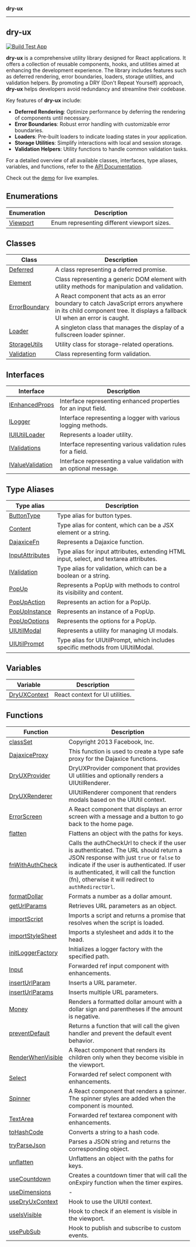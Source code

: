 **dry-ux**

***

## dry-ux

[![Build Test App](https://github.com/navedr/dry-ux/actions/workflows/test.webpack.yml/badge.svg)](https://github.com/navedr/dry-ux/actions/workflows/test.webpack.yml)

**dry-ux** is a comprehensive utility library designed for React applications. It offers a collection of reusable components, hooks, and utilities aimed at enhancing the development experience. The library includes features such as deferred rendering, error boundaries, loaders, storage utilities, and validation helpers. By promoting a DRY (Don't Repeat Yourself) approach, **dry-ux** helps developers avoid redundancy and streamline their codebase.

Key features of **dry-ux** include:
- **Deferred Rendering**: Optimize performance by deferring the rendering of components until necessary.
- **Error Boundaries**: Robust error handling with customizable error boundaries.
- **Loaders**: Pre-built loaders to indicate loading states in your application.
- **Storage Utilities**: Simplify interactions with local and session storage.
- **Validation Helpers**: Utility functions to handle common validation tasks.

For a detailed overview of all available classes, interfaces, type aliases, variables, and functions, refer to the [API Documentation](https://navedr.github.io/dry-ux/).

Check out the [demo](https://navedr.github.io/dry-ux/demo) for live examples.

## Enumerations

| Enumeration | Description |
| ------ | ------ |
| [Viewport](enumerations/Viewport.md) | Enum representing different viewport sizes. |

## Classes

| Class | Description |
| ------ | ------ |
| [Deferred](classes/Deferred.md) | A class representing a deferred promise. |
| [Element](classes/Element.md) | Class representing a generic DOM element with utility methods for manipulation and validation. |
| [ErrorBoundary](classes/ErrorBoundary.md) | A React component that acts as an error boundary to catch JavaScript errors anywhere in its child component tree. It displays a fallback UI when an error is caught. |
| [Loader](classes/Loader.md) | A singleton class that manages the display of a fullscreen loader spinner. |
| [StorageUtils](classes/StorageUtils.md) | Utility class for storage-related operations. |
| [Validation](classes/Validation.md) | Class representing form validation. |

## Interfaces

| Interface | Description |
| ------ | ------ |
| [IEnhancedProps](interfaces/IEnhancedProps.md) | Interface representing enhanced properties for an input field. |
| [ILogger](interfaces/ILogger.md) | Interface representing a logger with various logging methods. |
| [IUIUtilLoader](interfaces/IUIUtilLoader.md) | Represents a loader utility. |
| [IValidations](interfaces/IValidations.md) | Interface representing various validation rules for a field. |
| [IValueValidation](interfaces/IValueValidation.md) | Interface representing a value validation with an optional message. |

## Type Aliases

| Type alias | Description |
| ------ | ------ |
| [ButtonType](type-aliases/ButtonType.md) | Type alias for button types. |
| [Content](type-aliases/Content.md) | Type alias for content, which can be a JSX element or a string. |
| [DajaxiceFn](type-aliases/DajaxiceFn.md) | Represents a Dajaxice function. |
| [InputAttributes](type-aliases/InputAttributes.md) | Type alias for input attributes, extending HTML input, select, and textarea attributes. |
| [IValidation](type-aliases/IValidation.md) | Type alias for validation, which can be a boolean or a string. |
| [PopUp](type-aliases/PopUp.md) | Represents a PopUp with methods to control its visibility and content. |
| [PopUpAction](type-aliases/PopUpAction.md) | Represents an action for a PopUp. |
| [PopUpInstance](type-aliases/PopUpInstance.md) | Represents an instance of a PopUp. |
| [PopUpOptions](type-aliases/PopUpOptions.md) | Represents the options for a PopUp. |
| [UIUtilModal](type-aliases/UIUtilModal.md) | Represents a utility for managing UI modals. |
| [UIUtilPrompt](type-aliases/UIUtilPrompt.md) | Type alias for UIUtilPrompt, which includes specific methods from UIUtilModal. |

## Variables

| Variable | Description |
| ------ | ------ |
| [DryUXContext](variables/DryUXContext.md) | React context for UI utilities. |

## Functions

| Function | Description |
| ------ | ------ |
| [classSet](functions/classSet.md) | Copyright 2013 Facebook, Inc. |
| [DajaxiceProxy](functions/DajaxiceProxy.md) | This function is used to create a type safe proxy for the Dajaxice functions. |
| [DryUXProvider](functions/DryUXProvider.md) | DryUXProvider component that provides UI utilities and optionally renders a UIUtilRenderer. |
| [DryUXRenderer](functions/DryUXRenderer.md) | UIUtilRenderer component that renders modals based on the UIUtil context. |
| [ErrorScreen](functions/ErrorScreen.md) | A React component that displays an error screen with a message and a button to go back to the home page. |
| [flatten](functions/flatten.md) | Flattens an object with the paths for keys. |
| [fnWithAuthCheck](functions/fnWithAuthCheck.md) | Calls the authCheckUrl to check if the user is authenticated. The URL should return a JSON response with just `true` or `false` to indicate if the user is authenticated. If user is authenticated, it will call the function (fn), otherwise it will redirect to `authRedirectUrl`. |
| [formatDollar](functions/formatDollar.md) | Formats a number as a dollar amount. |
| [getUrlParams](functions/getUrlParams.md) | Retrieves URL parameters as an object. |
| [importScript](functions/importScript.md) | Imports a script and returns a promise that resolves when the script is loaded. |
| [importStyleSheet](functions/importStyleSheet.md) | Imports a stylesheet and adds it to the head. |
| [initLoggerFactory](functions/initLoggerFactory.md) | Initializes a logger factory with the specified path. |
| [Input](functions/Input.md) | Forwarded ref input component with enhancements. |
| [insertUrlParam](functions/insertUrlParam.md) | Inserts a URL parameter. |
| [insertUrlParams](functions/insertUrlParams.md) | Inserts multiple URL parameters. |
| [Money](functions/Money.md) | Renders a formatted dollar amount with a dollar sign and parentheses if the amount is negative. |
| [preventDefault](functions/preventDefault.md) | Returns a function that will call the given handler and prevent the default event behavior. |
| [RenderWhenVisible](functions/RenderWhenVisible.md) | A React component that renders its children only when they become visible in the viewport. |
| [Select](functions/Select.md) | Forwarded ref select component with enhancements. |
| [Spinner](functions/Spinner.md) | A React component that renders a spinner. The spinner styles are added when the component is mounted. |
| [TextArea](functions/TextArea.md) | Forwarded ref textarea component with enhancements. |
| [toHashCode](functions/toHashCode.md) | Converts a string to a hash code. |
| [tryParseJson](functions/tryParseJson.md) | Parses a JSON string and returns the corresponding object. |
| [unflatten](functions/unflatten.md) | Unflattens an object with the paths for keys. |
| [useCountdown](functions/useCountdown.md) | Creates a countdown timer that will call the onExpiry function when the timer expires. |
| [useDimensions](functions/useDimensions.md) | - |
| [useDryUxContext](functions/useDryUxContext.md) | Hook to use the UIUtil context. |
| [useIsVisible](functions/useIsVisible.md) | Hook to check if an element is visible in the viewport. |
| [usePubSub](functions/usePubSub.md) | Hook to publish and subscribe to custom events. |
